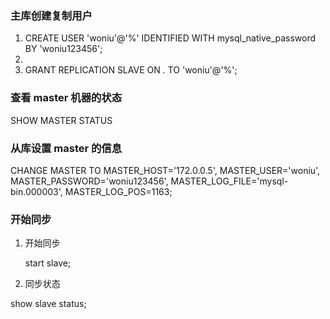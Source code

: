 ### 主库创建复制用户

1. CREATE USER 'woniu'@'%' IDENTIFIED WITH mysql_native_password BY 'woniu123456';
2.  
3. GRANT REPLICATION SLAVE ON *.* TO 'woniu'@'%';

### 查看 master 机器的状态

SHOW MASTER STATUS

### 从库设置 master 的信息

CHANGE MASTER TO
MASTER_HOST='172.0.0.5',
MASTER_USER='woniu',
MASTER_PASSWORD='woniu123456',
MASTER_LOG_FILE='mysql-bin.000003',
MASTER_LOG_POS=1163;

### 开始同步

1. 开始同步

   start slave;

2.   同步状态

   show slave status;